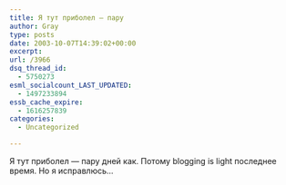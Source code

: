 ```yaml
---
title: Я тут приболел — пару
author: Gray
type: posts
date: 2003-10-07T14:39:02+00:00
excerpt:
url: /3966
dsq_thread_id:
  - 5750273
esml_socialcount_LAST_UPDATED:
  - 1497233894
essb_cache_expire:
  - 1616257839
categories:
  - Uncategorized

---
```








Я тут приболел &#8212; пару дней как. Потому blogging is light последнее время. Но я исправлюсь&#8230;
